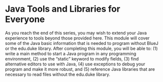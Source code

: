 # Java Tools and Libraries for Everyone
As you reach the end of this series, you may wish to extend your Java experience to tools beyond those provided here. This module will cover some of the Java basic information that is needed to program without BlueJ or the edu.duke library. After completing this module, you will be able to: (1) write a main method to start a Java program in any programming environment, (2) use the “static” keyword to modify fields, (3) find alternative editors to use with Java, (4) use exceptions to debug your program and make it more robust, and (5) reference Java libraries that are necessary to read files without the edu.duke library. 

